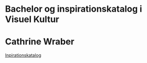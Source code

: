 # Bachelor og inspirationskatalog i Visuel Kultur
# Cathrine Wraber

[Inpirationskatalog](Visuel-Kultur-i-indskolingen-et-inspirationskatalog.pdf)
